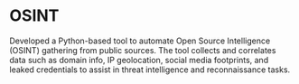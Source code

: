 # OSINT
Developed a Python-based tool to automate Open Source Intelligence (OSINT) gathering from public sources. The tool collects and correlates data such as domain info, IP geolocation, social media footprints, and leaked credentials to assist in threat intelligence and reconnaissance tasks.
